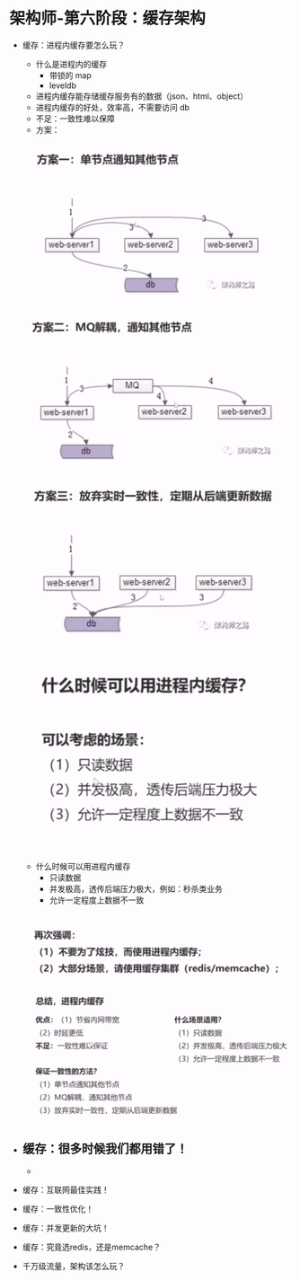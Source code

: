 # 架构师-第六阶段：缓存架构

- 缓存：进程内缓存要怎么玩？
	- 什么是进程内的缓存
		- 带锁的 map
		- leveldb
	- 进程内缓存能存储缓存服务有的数据（json、html、object）
	- 进程内缓存的好处，效率高，不需要访问 db
	- 不足：一致性难以保障
	- 方案：

	![](https://raw.githubusercontent.com/imoowi/dev/main/%E6%9E%B6%E6%9E%84%E5%B8%88%E7%AC%94%E8%AE%B0/img/65.png)
	![](https://raw.githubusercontent.com/imoowi/dev/main/%E6%9E%B6%E6%9E%84%E5%B8%88%E7%AC%94%E8%AE%B0/img/66.png)
	![](https://raw.githubusercontent.com/imoowi/dev/main/%E6%9E%B6%E6%9E%84%E5%B8%88%E7%AC%94%E8%AE%B0/img/67.png)
	![](https://raw.githubusercontent.com/imoowi/dev/main/%E6%9E%B6%E6%9E%84%E5%B8%88%E7%AC%94%E8%AE%B0/img/68.png)

	- 什么时候可以用进程内缓存
		- 只读数据
		- 并发极高，透传后端压力极大，例如：秒杀类业务
		- 允许一定程度上数据不一致

	![](https://raw.githubusercontent.com/imoowi/dev/main/%E6%9E%B6%E6%9E%84%E5%B8%88%E7%AC%94%E8%AE%B0/img/69.png)
	![](https://raw.githubusercontent.com/imoowi/dev/main/%E6%9E%B6%E6%9E%84%E5%B8%88%E7%AC%94%E8%AE%B0/img/70.png)

- 缓存：很多时候我们都用错了！
	- 
	- 

- 缓存：互联网最佳实践！

- 缓存：一致性优化！

- 缓存：并发更新的大坑！

- 缓存：究竟选redis，还是memcache？

- 千万级流量，架构该怎么玩？